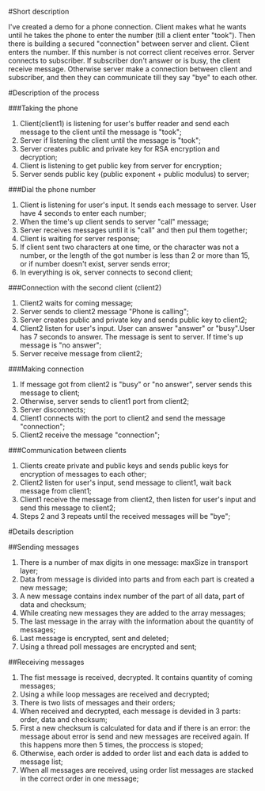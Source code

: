 #Short description

I've created a demo for a phone connection. Client makes what he wants until he takes the phone to enter the number (till a client enter "took"). 
Then there is building a secured "connection" between server and client. 
Client enters the number. If this number is not correct client receives error.
Server connects to subscriber. If subscriber don't answer or is busy, the client receive message.
Otherwise server make a connection between client and subscriber, and then they can communicate till they say "bye" to each  other.

#Description of the process

###Taking the phone
1. Client(client1) is listening for user's buffer reader and send each message to the client until the message is "took";
2. Server if listening the client until the message is "took";
3. Server creates public and private key for RSA encryption and decryption;
4. Client is listening to get public key from server for encryption;
5. Server sends public key (public exponent + public modulus) to server;

###Dial the phone number
1. Client is listening for user's input. It sends each message to server. User have 4 seconds to enter each number;
2. When the time's up client sends to server "call" message;
2. Server receives messages until it is "call" and then pul them together;
3. Client is waiting for server response;
4. If client sent two characters at one time, or the character was not a number, or the length of the got number is less than 2 or more than 15, or if number doesn't exist, server sends error;
5. In everything is ok, server connects to second client;

###Connection with the second client (client2)
1. Client2 waits for coming message;
2. Server sends to client2 message "Phone is calling";
3. Server creates public and private key and sends public key to client2;
3. Client2 listen for user's input. User can answer "answer" or "busy".User has 7 seconds to answer. The message is sent to server. If time's up message is "no answer";
4. Server receive message from client2;

###Making connection
1. If message got from client2 is "busy" or "no answer", server sends this message to client;
2. Otherwise, server sends to client1 port from client2;
3. Server disconnects;
4. Client1 connects with the port to client2 and send the message "connection";
5. Client2 receive the message "connection";

###Communication between clients
1. Clients create private and public keys and sends public keys for encryption of messages to each other;
2. Client2 listen for user's input, send message to client1, wait back message from client1;
3. Client1 receive the message from client2, then listen for user's input and send this message to client2;
4. Steps 2 and 3 repeats until the received messages will be "bye";

#Details description

##Sending messages
1. There is a number of max digits in one message: maxSize in transport layer;
2. Data from message is divided into parts and from each part is created a new message;
3. A new message contains index number of the part of all data, part of data and checksum;
4. While creating new messages they are added to the array messages;
5. The last message in the array with the information about the quantity of messages;
6. Last message is encrypted, sent and deleted;
7. Using a thread poll messages are encrypted and sent;

##Receiving messages
1. The fist message is received, decrypted. It contains quantity of coming messages;
2. Using a while loop messages are received and decrypted;
3. There is two lists of messages and their orders;
4. When received and decrypted, each message is devided in 3 parts: order, data and checksum;
5. First a new checksum is calculated for data and if there is an error: the message about error is send and new messages are received again. If this happens more then 5 times, the proccess is stoped;
6. Otherwise, each order is added to order list and each data is added to message list;
7. When all messages are received, using order list messages are stacked in the correct order in one message;